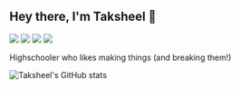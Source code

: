 ## Hey there, I'm Taksheel 👋
<img src="https://img.shields.io/badge/windows-%230078D6.svg?&style=for-the-badge&logo=windows&logoColor=white" /> <img src="https://img.shields.io/badge/intel-core%20i5%2010th-%230071C5.svg?&style=for-the-badge&logo=intel&logoColor=white" /> <img src="https://img.shields.io/badge/RAM-16GB-%230071C5.svg?&style=for-the-badge&logoColor=white" /> <img src="https://img.shields.io/badge/AMD-Radeon_RX_5700-ED1C24?style=for-the-badge&logo=amd&logoColor=white" />

Highschooler who likes making things (and breaking them!)

![Taksheel's GitHub stats](https://github-readme-stats.vercel.app/api?username=taksheel-club&show_icons=true&theme=dark)
